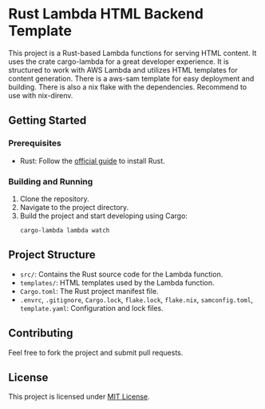 # Rust Lambda HTML Backend Template

This project is a Rust-based Lambda functions for serving HTML content. It uses the crate cargo-lambda for a great developer experience. It is structured to work with AWS Lambda and utilizes HTML templates for content generation. There is a aws-sam template for easy deployment and building. There is also a nix flake with the dependencies. Recommend to use with nix-direnv.

## Getting Started

### Prerequisites

- Rust: Follow the [official guide](https://www.rust-lang.org/tools/install) to install Rust.

### Building and Running

1. Clone the repository.
2. Navigate to the project directory.
3. Build the project and start developing using Cargo:
   ```
   cargo-lambda lambda watch
   ```

## Project Structure

- `src/`: Contains the Rust source code for the Lambda function.
- `templates/`: HTML templates used by the Lambda function.
- `Cargo.toml`: The Rust project manifest file.
- `.envrc`, `.gitignore`, `Cargo.lock`, `flake.lock`, `flake.nix`, `samconfig.toml`, `template.yaml`: Configuration and lock files.

## Contributing

Feel free to fork the project and submit pull requests.

## License

This project is licensed under [MIT License](LICENSE).
